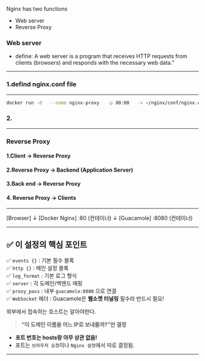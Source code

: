 Nginx has two functions 

- Web server 
- Reverse Proxy 

### Web server 

- define: A web server is a program that receives HTTP requests from clients (browsers) and responds with the necessary web data.”

---

### 1.defind nginx.conf file 




---


```bash
docker run -d   --name nginx-proxy   -p 80:80   -v ~/nginx/conf/nginx.conf:/etc/nginx/nginx.conf:ro   nginx:alpine

```


### 2.


---

### Reverse Proxy 

#### 1.Client -> Reverse Proxy 

#### 2.Reverse Proxy -> Backend (Application Server)

#### 3.Back end -> Reverse Proxy 

#### 4. Reverse Proxy -> Clients

---

[Browser] 
  ↓
[Docker Nginx] :80 (컨테이너)
  ↓
[Guacamole] :8080 (컨테이너)

----


## ✅ 이 설정의 핵심 포인트

✅ `events {}` : 기본 필수 블록  
✅ `http {}` : 메인 설정 블록  
✅ `log_format` : 기본 로그 형식  
✅ `server` : 각 도메인/백엔드 매핑  
✅ `proxy_pass` : 내부 `guacamole:8080` 으로 연결  
✅ `WebSocket` 헤더 : Guacamole은 **웹소켓 터널링** 필수라 반드시 필요!

외부에서 접속하는 호스트는 알아야한다.
> **“이 도메인 이름을 어느 IP로 보내줄까?”만 결정**


- **포트 번호는 hosts랑 아무 상관 없음!**
- 포트는 `브라우저 요청`이나 `Nginx 설정`에서 따로 결정됨.

---

